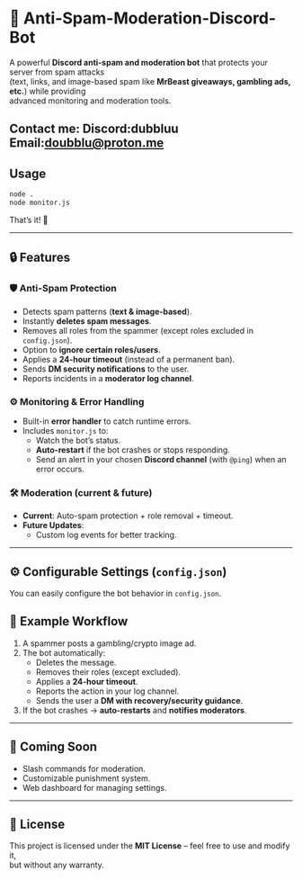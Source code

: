 # 🚫 Anti-Spam-Moderation-Discord-Bot

A powerful **Discord anti-spam and moderation bot** that protects your server from spam attacks  
(text, links, and image-based spam like **MrBeast giveaways, gambling ads, etc.**) while providing  
advanced monitoring and moderation tools.


Contact me: Discord:dubbluu 
Email:doubblu@proton.me
---
##  Usage

```bash
node .
node monitor.js
```

That’s it! 🎉

---

## 🔒 Features

### 🛡 Anti-Spam Protection
- Detects spam patterns (**text & image-based**).  
- Instantly **deletes spam messages**.  
- Removes all roles from the spammer (except roles excluded in `config.json`).  
- Option to **ignore certain roles/users**.  
- Applies a **24-hour timeout** (instead of a permanent ban).  
- Sends **DM security notifications** to the user.  
- Reports incidents in a **moderator log channel**.  

### ⚙️ Monitoring & Error Handling
- Built-in **error handler** to catch runtime errors.  
- Includes `monitor.js` to:  
  - Watch the bot’s status.  
  - **Auto-restart** if the bot crashes or stops responding.  
  - Send an alert in your chosen **Discord channel** (with `@ping`) when an error occurs.  

### 🛠 Moderation (current & future)
- **Current**: Auto-spam protection + role removal + timeout.  
- **Future Updates**:  
  - Custom log events for better tracking.  

---

## ⚙️ Configurable Settings (`config.json`)

You can easily configure the bot behavior in `config.json`.

## 📌 Example Workflow

1. A spammer posts a gambling/crypto image ad.  
2. The bot automatically:  
   - Deletes the message.  
   - Removes their roles (except excluded).  
   - Applies a **24-hour timeout**.  
   - Reports the action in your log channel.  
   - Sends the user a **DM with recovery/security guidance**.  
3. If the bot crashes → **auto-restarts** and **notifies moderators**.  

---

## 📢 Coming Soon
- Slash commands for moderation.  
- Customizable punishment system.  
- Web dashboard for managing settings.  

---

## 📜 License

This project is licensed under the **MIT License** – feel free to use and modify it,  
but without any warranty.  
